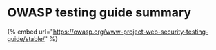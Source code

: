 # OWASP testing guide summary

{% embed url="https://owasp.org/www-project-web-security-testing-guide/stable/" %}

##  <a id="web-application-security-testing"></a>

### 

